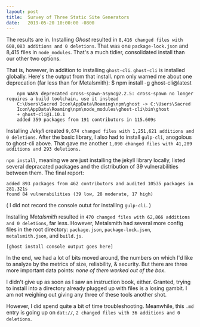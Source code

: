 ```yaml
---
layout: post
title:  Survey of Three Static Site Generators 
date:   2019-05-20 10:00:00 -0800
---
```

The results are in. 
Installing *Ghost* resulted in `8,416 changed files with 608,083 additions and 0 deletions`. That was one `package-lock.json` and 8,415 files in `node_modules`. That's a much tidier, consolidated install than our other two options.

That is, however, in addition to installing `ghost-cli`. `ghost-cli` is installed globally. Here's the output from that install. npm only warned me about one deprecation (far less than for Metalsmith): 
    $ npm install -g ghost-cli@latest

        npm WARN deprecated cross-spawn-async@2.2.5: cross-spawn no longer requires a build toolchain, use it instead
        C:\Users\Sacred Icon\AppData\Roaming\npm\ghost -> C:\Users\Sacred
        Icon\AppData\Roaming\npm\node_modules\ghost-cli\bin\ghost
        + ghost-cli@1.10.1
        added 359 packages from 191 contributors in 115.609s

Installing *Jekyll* created `9,674 changed files with 1,251,621 additions and 0 deletions`. After the basic library, I also had to install `gulp-cli`, anogolous to ghost-cli above. That gave me another `1,090 changed files with 41,289 additions and 293 deletions.`

`npm install`, meaning we are just installing the jekyll library locally, listed several depracated packages and the distribution of 39 vulnerabilities between them. The final report:

    added 893 packages from 462 contributors and audited 10535 packages in 281.321s
    found 84 vulnerabilities (39 low, 28 moderate, 17 high)

( I did not record the console outut for installing `gulp-cli`. )

Installing *Metalsmith* resulted in `470 changed files with 62,866 additions and 0 deletions`, far less. However, Metalsmith had several more config files in the root directory: `package.json`, `package-lock.json`, `metalsmith.json`, and `build.js`. 

    [ghost install console output goes here]

In the end, we had a lot of bits moved around, the numbers on which I'd like to analyze by the metrics of size, reliability, & security. But there are three more important data points: *none of them worked out of the box*. 

I didn't give up as soon as I saw an instruction book, either. Granted, trying to install into a directory already plugged up with files is a losing gambit. I am not weighing out giving any three of these tools another shot. 

However, I did spend quite a bit of time troubleshooting. Meanwhile, this `.md` entry is going up on `dat://`, `2 changed files with 36 additions and 0 deletions`.